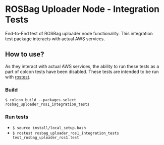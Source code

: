 # ROSBag Uploader Node - Integration Tests

End-to-End test of ROSBag uploader node functionality. 
This integration test package interacts with actual AWS services. 

## How to use? 
As they interact with actual AWS services, the ability to run these tests as a part of colcon tests have been disabled.
These tests are intended to be run with [rostest](http://wiki.ros.org/rostest). 

### Build 
`$ colcon build --packages-select rosbag_uploader_ros1_integration_tests`

### Run tests
* `$ source install/local_setup.bash`
* `$ rostest rosbag_uploader_ros1_integration_tests test_rosbag_uploader_ros1.test`
